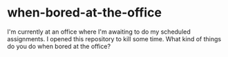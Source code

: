 # when-bored-at-the-office
I'm currently at an office where I'm awaiting to do my scheduled assignments. I opened this repository to kill some time. What kind of things do you do when bored at the office?
